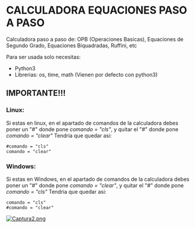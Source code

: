 # CALCULADORA EQUACIONES PASO A PASO
Calculadora paso a paso de: OPB (Operaciones Basicas), Equaciones de Segundo Grado, Equaciones Biquadradas, Ruffini, etc

Para ser usada solo necesitas:
* Python3
* Librerias: os, time, math (Vienen por defecto con python3)



## IMPORTANTE!!!
### Linux:
Si estas en linux, en el apartado de comandos de la calculadora debes poner un "#" donde pone _comando = "cls"_, y quitar el "#" donde pone _comando = "clear"_  Tendria que quedar asi:  
```
#comando = "cls"
comando = "clear"
```
### Windows:
Si estas en Windows, en el apartado de comandos de la calculadora debes poner un "#" donde pone _comando = "clear"_, y quitar el "#" donde pone _comando = "cls"_
Tendria que quedar asi:
```
comando = "cls"
#comando = "clear"
```
[![Captura2.png](https://postimg.cc/4nLYZ4dC)](https://postimg.cc/CdLRWnwH)
